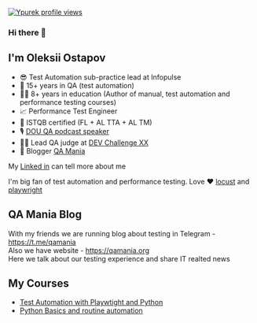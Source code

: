 [![Ypurek profile views](https://u8views.com/api/v1/github/profiles/6419044/views/day-week-month-total-count.svg)](https://u8views.com/github/Ypurek)
### Hi there 👋
## I'm Oleksii Ostapov

- 😎 Test Automation sub-practice lead at Infopulse
- 🐞 15+ years in QA (test automation)
- 🧙‍♂️ 8+ years in education (Author of manual, test automation and performance testing courses)
- 📈 Performance Test Engineer
- 🏅 ISTQB certified (FL + AL TTA + AL TM)
- 🎙️ [DOU QA podcast speaker](https://www.youtube.com/watch?v=yON9ggOrDK0&list=PLwj_3ikgO3CImNuyGZVC_lvBFXa2Khv0J)
- 🧑‍⚖️ Lead QA judge at [DEV Challenge XX](https://ua.devchallenge.it/)
- 💬 Blogger [QA Mania](https://qamania.org/)

My [Linked in](https://www.linkedin.com/in/ostapov/) can tell more about me 

I'm big fan of test automation and performance testing. Love ❤️ [locust](https://locust.io/) and [playwright](https://playwright.dev/python/)

## QA Mania Blog
With my friends we are running blog about testing in Telegram - https://t.me/qamania  
Also we have website - https://qamania.org  
Here we talk about our testing experience and share IT realted news

## My Courses
- [Test Automation with Playwtight and Python](https://www.udemy.com/course/test-automation-with-playwright-and-python/?referralCode=0C1DD39F2C8A28802F95)
- [Python Basics and routine automation](https://qagroup.com.ua/courses/python-basics-and-routine-automation/)


<!--
**Ypurek/Ypurek** is a ✨ _special_ ✨ repository because its `README.md` (this file) appears on your GitHub profile.

Here are some ideas to get you started:

- 🔭 I’m currently working on ...
- 🌱 I’m currently learning ...
- 👯 I’m looking to collaborate on ...
- 🤔 I’m looking for help with ...
- 💬 Ask me about ...
- 📫 How to reach me: ...
- 😄 Pronouns: ...
- ⚡ Fun fact: ...
-->
